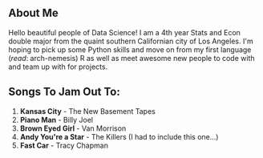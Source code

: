 ## **About Me**

Hello beautiful people of Data Science! I am a 4th year Stats and Econ double major from the quaint southern Californian city of Los Angeles. I'm hoping to pick up some Python skills and move on from my first language (*read*: arch-nemesis) R as well as meet awesome new people to code with and team up with for projects. 


## **Songs To Jam Out To:**

1. **Kansas City** - The New Basement Tapes
2. **Piano Man** - Billy Joel
3. **Brown Eyed Girl** - Van Morrison 
4. **Andy You're a Star** - The Killers (I had to include this one...)
5. **Fast Car** - Tracy Chapman
